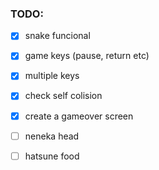 ### TODO:
- [x] snake funcional
- [x] game keys (pause, return etc)
- [x] multiple keys
- [x] check self colision
- [x] create a gameover screen
- [ ] neneka head
- [ ] hatsune food

